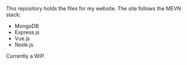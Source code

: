 This repository holds the files for my website. The site follows the MEVN stack:
 - MongoDB
 - Express.js
 - Vue.js
 - Node.js

Currently a WIP.
